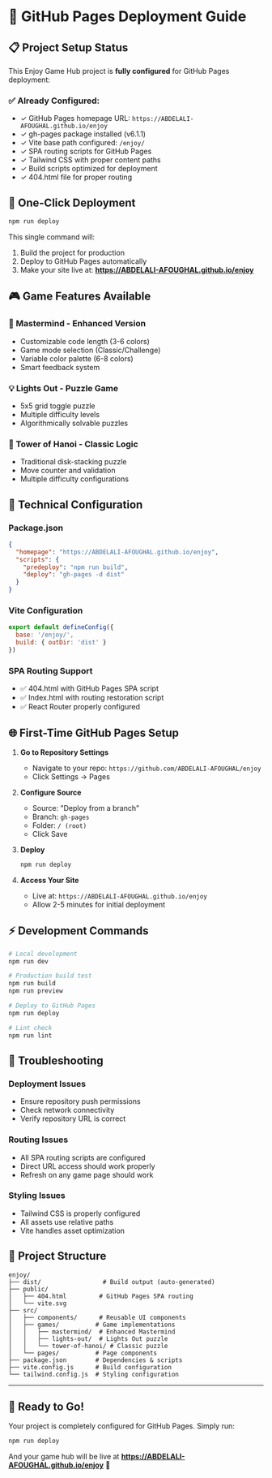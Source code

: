 # 🚀 GitHub Pages Deployment Guide

## 📋 Project Setup Status

This Enjoy Game Hub project is **fully configured** for GitHub Pages deployment:

### ✅ **Already Configured:**
- ✓ GitHub Pages homepage URL: `https://ABDELALI-AFOUGHAL.github.io/enjoy`
- ✓ gh-pages package installed (v6.1.1)
- ✓ Vite base path configured: `/enjoy/`
- ✓ SPA routing scripts for GitHub Pages
- ✓ Tailwind CSS with proper content paths
- ✓ Build scripts optimized for deployment
- ✓ 404.html file for proper routing

## 🚀 **One-Click Deployment**

```bash
npm run deploy
```

This single command will:
1. Build the project for production
2. Deploy to GitHub Pages automatically
3. Make your site live at: **https://ABDELALI-AFOUGHAL.github.io/enjoy**

## 🎮 **Game Features Available**

### **🧠 Mastermind** - Enhanced Version
- Customizable code length (3-6 colors)
- Game mode selection (Classic/Challenge)
- Variable color palette (6-8 colors)
- Smart feedback system

### **💡 Lights Out** - Puzzle Game
- 5x5 grid toggle puzzle
- Multiple difficulty levels
- Algorithmically solvable puzzles

### **🗼 Tower of Hanoi** - Classic Logic
- Traditional disk-stacking puzzle
- Move counter and validation
- Multiple difficulty configurations

## 🔧 **Technical Configuration**

### **Package.json**
```json
{
  "homepage": "https://ABDELALI-AFOUGHAL.github.io/enjoy",
  "scripts": {
    "predeploy": "npm run build",
    "deploy": "gh-pages -d dist"
  }
}
```

### **Vite Configuration**
```javascript
export default defineConfig({
  base: '/enjoy/',
  build: { outDir: 'dist' }
})
```

### **SPA Routing Support**
- ✅ 404.html with GitHub Pages SPA script
- ✅ Index.html with routing restoration script
- ✅ React Router properly configured

## 🌐 **First-Time GitHub Pages Setup**

1. **Go to Repository Settings**
   - Navigate to your repo: `https://github.com/ABDELALI-AFOUGHAL/enjoy`
   - Click Settings → Pages

2. **Configure Source**
   - Source: "Deploy from a branch"
   - Branch: `gh-pages`
   - Folder: `/ (root)`
   - Click Save

3. **Deploy**
   ```bash
   npm run deploy
   ```

4. **Access Your Site**
   - Live at: `https://ABDELALI-AFOUGHAL.github.io/enjoy`
   - Allow 2-5 minutes for initial deployment

## ⚡ **Development Commands**

```bash
# Local development
npm run dev

# Production build test
npm run build
npm run preview

# Deploy to GitHub Pages
npm run deploy

# Lint check
npm run lint
```

## 🚨 **Troubleshooting**

### **Deployment Issues**
- Ensure repository push permissions
- Check network connectivity
- Verify repository URL is correct

### **Routing Issues**
- All SPA routing scripts are configured
- Direct URL access should work properly
- Refresh on any game page should work

### **Styling Issues**
- Tailwind CSS is properly configured
- All assets use relative paths
- Vite handles asset optimization

## 🎯 **Project Structure**
```
enjoy/
├── dist/                 # Build output (auto-generated)
├── public/
│   ├── 404.html         # GitHub Pages SPA routing
│   └── vite.svg
├── src/
│   ├── components/      # Reusable UI components
│   ├── games/          # Game implementations
│   │   ├── mastermind/  # Enhanced Mastermind
│   │   ├── lights-out/  # Lights Out puzzle
│   │   └── tower-of-hanoi/ # Classic puzzle
│   └── pages/          # Page components
├── package.json        # Dependencies & scripts
├── vite.config.js      # Build configuration
└── tailwind.config.js  # Styling configuration
```

---

## 🎉 **Ready to Go!**

Your project is completely configured for GitHub Pages. Simply run:

```bash
npm run deploy
```

And your game hub will be live at **https://ABDELALI-AFOUGHAL.github.io/enjoy** 🚀
